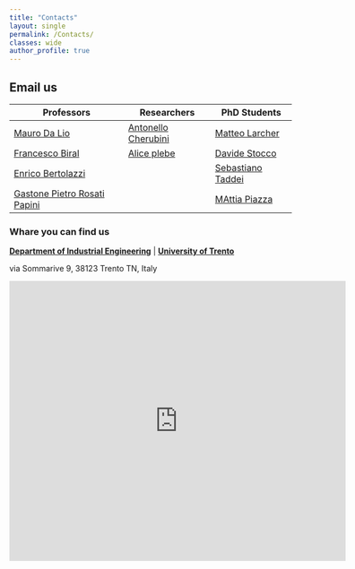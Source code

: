 ```yaml
---
title: "Contacts"
layout: single
permalink: /Contacts/
classes: wide
author_profile: true
---
```


## Email us

<!-- ### Head of the group

[Mauro Da Lio](mailto:mauro.dalio@unitn.it)

[Francesco Biral](mailto:francesco.biral@unitn.it)

[Enrico Bertolazzi](mailto:enrico.bertolazzi@unitn.it)

[Gastone Pietro Rosati Papini](mailto:gastone.rosatipapini@unitn.it)

### Researchers

[Antonello Cherubini](mailto:antonello.cherubini@unitn.it)

[mattia.piazza@unitn.it](mailto:mattia.piazza@unitn.it)

[Matteo Larcher](mailto:matteo.larcher@unitn.it)

[Davide Stocco](mailto:davide.stocco@unitn.it)

[Sebastiano Taddei](mailto:sebastiano.taddei@unitn.it)

[Alice plebe](mailto:alice.plebe@unitn.it)

create a table with three colum one for professors one for the collaborators and one for phd students -->

| Professors                                                           | Researchers                                                | PhD Students                                            |
|----------------------------------------------------------------------|------------------------------------------------------------|---------------------------------------------------------|
| [Mauro Da Lio](mailto:mauro.dalio@unitn.it)                          | [Antonello Cherubini](mailto:antonello.cherubini@unitn.it) | [Matteo Larcher](mailto:matteo.larcher@unitn.it)        |
| [Francesco Biral](mailto:francesco.biral@unitn.it)                   | [Alice plebe](mailto:alice.plebe@unitn.it)                 | [Davide Stocco](mailto:davide.stocco@unitn.it)          |
| [Enrico Bertolazzi](mailto:enrico.bertolazzi@unitn.it)               |                                                            | [Sebastiano Taddei](mailto:sebastiano.taddei@unitn.it)  |
| [Gastone Pietro Rosati Papini](mailto:gastone.rosatipapini@unitn.it) |                                                            | [MAttia Piazza](mailto:mattia.piazza@unitn.it)          |


### Whare you can find us

[**Department of Industrial Engineering**](https://www.dii.unitn.it/) | [**University of Trento**](https://www.unitn.it/)

via Sommarive 9, 38123 Trento TN, Italy

<div class="mapouter"><div class="gmap_canvas"><iframe width="600" height="500" id="gmap_canvas" src="https://maps.google.com/maps?q=via%20sommarive%209%20trento&t=&z=13&ie=UTF8&iwloc=&output=embed" frameborder="0" scrolling="no" marginheight="0" marginwidth="0"></iframe><a href="https://123movies-to.org">123movies</a><br><style>.mapouter{position:relative;text-align:right;height:500px;width:600px;}</style><a href="https://www.embedgooglemap.net">map for website</a><style>.gmap_canvas {overflow:hidden;background:none!important;height:500px;width:600px;}</style></div></div>

